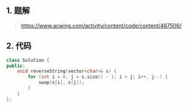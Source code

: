 ## 1. 题解
> https://www.acwing.com/activity/content/code/content/487506/

## 2. 代码
```c++
class Solution {
public:
    void reverseString(vector<char>& s) {
        for (int i = 0, j = s.size() - 1; i < j; i++, j--) {
            swap(s[i], s[j]);
        }
    }
};
```